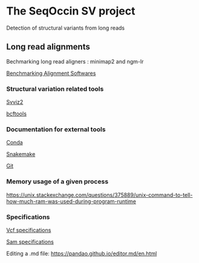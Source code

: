 # The SeqOccin SV project
Detection of structural variants from long reads

## Long read alignments
Bechmarking long read aligners : minimap2 and ngm-lr

[Benchmarking Alignment Softwares](BenchmarkAlign.md)


### Structural variation related tools

[Svviz2](Svviz2.md)

[bcftools](bcftools.md)

### Documentation for external tools

[Conda](Conda.md)

[Snakemake](Snakemake.md)

[Git](Git.md)

### Memory usage of a given process
https://unix.stackexchange.com/questions/375889/unix-command-to-tell-how-much-ram-was-used-during-program-runtime


### Specifications

[Vcf specifications](VcfSpecifications.md)

[Sam specifications](https://samtools.github.io/hts-specs/SAMv1.pdf)



Editing a .md file: https://pandao.github.io/editor.md/en.html
